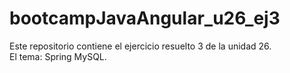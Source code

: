 # bootcampJavaAngular_u26_ej3
Este repositorio contiene el ejercicio resuelto 3 de la unidad 26.  
El tema: Spring MySQL.
